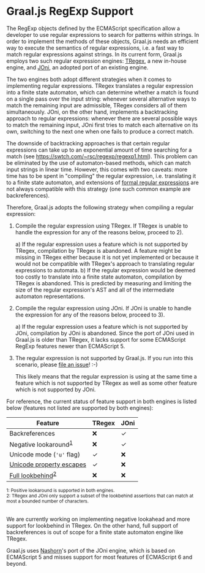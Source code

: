 # Graal.js RegExp Support

The RegExp objects defined by the ECMAScript specification allow a developer to use regular expressions to search for patterns within strings.
In order to implement the methods of these objects, Graal.js needs an efficient way to execute the semantics of regular expressions, i.e. a fast way to match regular expressions against strings.
In its current form, Graal.js employs two such regular expression engines: [TRegex](https://github.com/oracle/graal/tree/master/regex), a new in-house engine, and [JOni](https://github.com/jruby/joni), an adopted port of an existing engine.

The two engines both adopt different strategies when it comes to implementing regular expressions.
TRegex translates a regular expression into a finite state automaton, which can determine whether a match is found on a single pass over the input string: whenever several alternative ways to match the remaining input are admissible, TRegex considers all of them simultaneously.
JOni, on the other hand, implements a backtracking approach to regular expressions: whenever there are several possible ways to match the remaining input, JOni first tries to match each alternative on its own, switching to the next one when one fails to produce a correct match.

The downside of backtracking approaches is that certain regular expressions can take up to an exponential amount of time searching for a match (see https://swtch.com/~rsc/regexp/regexp1.html).
This problem can be eliminated by the use of automaton-based methods, which can match input strings in linear time.
However, this comes with two caveats: more time has to be spent in "compiling" the regular expression, i.e. translating it to a finite state automaton, and extensions of [formal regular expressions](https://en.wikipedia.org/wiki/Regular_expression#Formal_language_theory) are not always compatible with this strategy (one such common example are backreferences).

Therefore, Graal.js adopts the following strategy when compiling a regular expression:

  1) Compile the regular expression using TRegex.
     If TRegex is unable to handle the expression for any of the reasons below, proceed to 2).

      a) If the regular expression uses a feature which is not supported by TRegex, compilation by TRegex is abandoned.
         A feature might be missing in TRegex either because it is not yet implemented or because it would not be compatible with TRegex's approach to translating regular expressions to automata.
      b) If the regular expression would be deemed too costly to translate into a finite state automaton, compilation by TRegex is abandoned.
         This is predicted by measuring and limiting the size of the regular expression's AST and all of the intermediate automaton representations.

  2) Compile the regular expression using JOni.
     If JOni is unable to handle the expression for any of the reasons below, proceed to 3).

      a) If the regular expression uses a feature which is not supported by JOni, compilation by JOni is abandoned.
         Since the port of JOni used in Graal.js is older than TRegex, it lacks support for some ECMAScript RegExp features newer than ECMAScript 5.

  3) The regular expression is not supported by Graal.js.
     If you run into this scenario, please [file an issue](https://github.com/graalvm/graaljs/issues/new)! :-)
     
     This likely means that the regular expression is using at the same time a feature which is not supported by TRegex as well as some other feature which is not supported by JOni.

For reference, the current status of feature support in both engines is listed below (features not listed are supported by both engines):

Feature                                                                                      | TRegex | JOni
-------------------------------------------------------------------------------------------- | ------ | ----
Backreferences                                                                               | ❌     | ✓
Negative lookaround<sup>[1](#fn1)</sup>                                                      | ❌     | ✓
Unicode mode (`'u'` flag)                                                                    | ✓      | ❌
[Unicode property escapes](https://github.com/tc39/proposal-regexp-unicode-property-escapes) | ✓      | ❌
[Full lookbehind](https://github.com/tc39/proposal-regexp-lookbehind)<sup>[2](#f2)</sup>     | ❌     | ❌

<sub>
<a name="fn1">1</a>: Positive lookaround is supported in both engines.
<br/>
<a name="fn2">2</a>: TRegex and JOni only support a subset of the lookbehind assertions that can match at most a bounded number of characters.
</sub>

<br/>
<br/>

We are currently working on implementing negative lookahead and more support for lookbehind in TRegex. On the other hand, full support of backreferences is out of scope for a finite state automaton engine like TRegex.

Graal.js uses [Nashorn](http://openjdk.java.net/projects/nashorn/)'s port of the JOni engine, which is based on ECMAScript 5 and misses support for most features of ECMAScript 6 and beyond.
